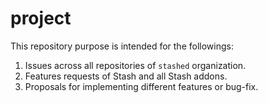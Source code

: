 # project

This repository purpose is intended for the followings:

1. Issues across all repositories of `stashed` organization.
2. Features requests of Stash and all Stash addons.
3. Proposals for implementing different features or bug-fix.
